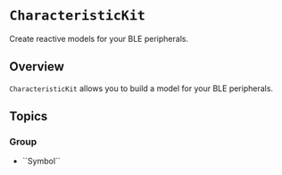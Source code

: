 # ``CharacteristicKit``

Create reactive models for your BLE peripherals.

## Overview

``CharacteristicKit`` allows you to build a model for your BLE peripherals.

## Topics

### <!--@START_MENU_TOKEN@-->Group<!--@END_MENU_TOKEN@-->

- <!--@START_MENU_TOKEN@-->``Symbol``<!--@END_MENU_TOKEN@-->
